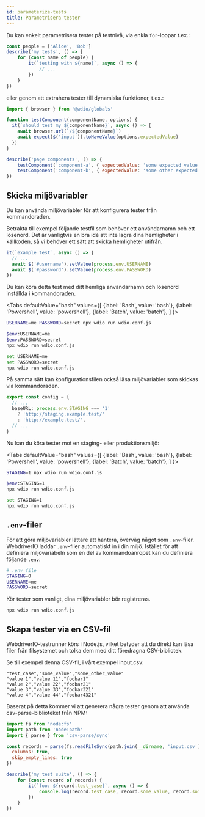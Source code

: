 ```yaml
---
id: parameterize-tests
title: Parametrisera tester
---
```


Du kan enkelt parametrisera tester på testnivå, via enkla `for`-loopar t.ex.:

```ts title=example.spec.js
const people = ['Alice', 'Bob']
describe('my tests', () => {
    for (const name of people) {
        it(`testing with ${name}`, async () => {
            // ...
        })
    }
})
```

eller genom att extrahera tester till dynamiska funktioner, t.ex.:

```js title=dynamic.spec.js
import { browser } from '@wdio/globals'

function testComponent(componentName, options) {
  it(`should test my ${componentName}`, async () => {
    await browser.url(`/${componentName}`)
    await expect($('input')).toHaveValue(options.expectedValue)
  })
}

describe('page components', () => {
    testComponent('component-a', { expectedValue: 'some expected value' })
    testComponent('component-b', { expectedValue: 'some other expected value' })
})
```

## Skicka miljövariabler

Du kan använda miljövariabler för att konfigurera tester från kommandoraden.

Betrakta till exempel följande testfil som behöver ett användarnamn och ett lösenord. Det är vanligtvis en bra idé att inte lagra dina hemligheter i källkoden, så vi behöver ett sätt att skicka hemligheter utifrån.

```ts title=example.spec.ts
it(`example test`, async () => {
  // ...
  await $('#username').setValue(process.env.USERNAME)
  await $('#password').setValue(process.env.PASSWORD)
})
```

Du kan köra detta test med ditt hemliga användarnamn och lösenord inställda i kommandoraden.

<Tabs
  defaultValue="bash"
  values={[
    {label: 'Bash', value: 'bash'},
    {label: 'Powershell', value: 'powershell'},
    {label: 'Batch', value: 'batch'},
  ]
}>
<TabItem value="bash">

```sh
USERNAME=me PASSWORD=secret npx wdio run wdio.conf.js
```

</TabItem>
<TabItem value="powershell">

```sh
$env:USERNAME=me
$env:PASSWORD=secret
npx wdio run wdio.conf.js
```

</TabItem>
<TabItem value="batch">

```sh
set USERNAME=me
set PASSWORD=secret
npx wdio run wdio.conf.js
```

</TabItem>
</Tabs>

På samma sätt kan konfigurationsfilen också läsa miljövariabler som skickas via kommandoraden.

```ts title=wdio.config.js
export const config = {
  // ...
  baseURL: process.env.STAGING === '1'
    ? 'http://staging.example.test/'
    : 'http://example.test/',
  // ...
}
```

Nu kan du köra tester mot en staging- eller produktionsmiljö:

<Tabs
  defaultValue="bash"
  values={[
    {label: 'Bash', value: 'bash'},
    {label: 'Powershell', value: 'powershell'},
    {label: 'Batch', value: 'batch'},
  ]
}>
<TabItem value="bash">

```sh
STAGING=1 npx wdio run wdio.conf.js
```

</TabItem>
<TabItem value="powershell">

```sh
$env:STAGING=1
npx wdio run wdio.conf.js
```

</TabItem>
<TabItem value="batch">

```sh
set STAGING=1
npx wdio run wdio.conf.js
```

</TabItem>
</Tabs>

## `.env`-filer

För att göra miljövariabler lättare att hantera, överväg något som `.env`-filer. WebdriverIO laddar `.env`-filer automatiskt in i din miljö. Istället för att definiera miljövariabeln som en del av kommandoanropet kan du definiera följande `.env`:

```bash title=".env"
# .env file
STAGING=0
USERNAME=me
PASSWORD=secret
```

Kör tester som vanligt, dina miljövariabler bör registreras.

```sh
npx wdio run wdio.conf.js
```

## Skapa tester via en CSV-fil

WebdriverIO-testrunner körs i Node.js, vilket betyder att du direkt kan läsa filer från filsystemet och tolka dem med ditt föredragna CSV-bibliotek.

Se till exempel denna CSV-fil, i vårt exempel input.csv:

```csv
"test_case","some_value","some_other_value"
"value 1","value 11","foobar1"
"value 2","value 22","foobar21"
"value 3","value 33","foobar321"
"value 4","value 44","foobar4321"
```

Baserat på detta kommer vi att generera några tester genom att använda csv-parse-biblioteket från NPM:

```js title=test.spec.ts
import fs from 'node:fs'
import path from 'node:path'
import { parse } from 'csv-parse/sync'

const records = parse(fs.readFileSync(path.join(__dirname, 'input.csv')), {
  columns: true,
  skip_empty_lines: true
})

describe('my test suite', () => {
    for (const record of records) {
        it(`foo: ${record.test_case}`, async () => {
            console.log(record.test_case, record.some_value, record.some_other_value)
        })
    }
})
```